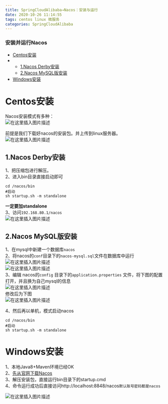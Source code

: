 ```yaml
---
title: SpringCloudAlibaba→Nacos：安装与运行
date: 2020-10-26 11:14:55
tags: centos linux 微服务
categories: SpringCloudAlibaba
---
```


<!--more-->

### 安装并运行Nacos

- [Centos安装](#Centos_2)
- - [1.Nacos Derby安装](#1Nacos_Derby_11)
  - [2.Nacos MySQL版安装](#2Nacos_MySQL_22)
- [Windows安装](#Windows_40)

# Centos安装

Nacos安装模式有多种：  
![在这里插入图片描述](https://img-blog.csdnimg.cn/66a32f259c174b8bb4b306b4c7ba6a80.png?x-oss-process=image/watermark,type_d3F5LXplbmhlaQ,shadow_50,text_Q1NETiBAZkZlZS1vcHM=,size_20,color_FFFFFF,t_70,g_se,x_16)

前提是我们下载好nacos的安装包。并上传到linux服务器。  
![在这里插入图片描述](https://img-blog.csdnimg.cn/6e3bd4c1cbff4c8295a52de6fef6ab0b.png)

## 1.Nacos Derby安装

1、把压缩包进行解压。  
2、进入bin目录直接启动即可

```shell
cd /nacos/bin
#启动
sh startup.sh -m standalone
```

**一定要加standalone**  
3、访问`192.168.80.1/nacos`  
![在这里插入图片描述](https://img-blog.csdnimg.cn/ce944b995d0e405d8be6b46d6e6495c9.png?x-oss-process=image/watermark,type_d3F5LXplbmhlaQ,shadow_50,text_Q1NETiBAZkZlZS1vcHM=,size_20,color_FFFFFF,t_70,g_se,x_16)

## 2.Nacos MySQL版安装

1、在mysql中新建一个数据库`nacos`  
2、将nacos的`conf`目录下的`nacos-mysql.sql`文件在数据库中运行  
![在这里插入图片描述](https://img-blog.csdnimg.cn/cf6580a1f57947e884f4dfe4b5b11f44.png?x-oss-process=image/watermark,type_d3F5LXplbmhlaQ,shadow_50,text_Q1NETiBAZkZlZS1vcHM=,size_20,color_FFFFFF,t_70,g_se,x_16)  
![在这里插入图片描述](https://img-blog.csdnimg.cn/2d3300c51c54465db943050e87d788c4.png?x-oss-process=image/watermark,type_d3F5LXplbmhlaQ,shadow_50,text_Q1NETiBAZkZlZS1vcHM=,size_20,color_FFFFFF,t_70,g_se,x_16)  
3、编辑 nacos的`config` 目录下的`application.properties` 文件，将下图的配置打开，并且换为自己mysql的信息  
![在这里插入图片描述](https://img-blog.csdnimg.cn/e2889f16129342a5b3c123b4936914c1.png?x-oss-process=image/watermark,type_d3F5LXplbmhlaQ,shadow_50,text_Q1NETiBAZkZlZS1vcHM=,size_20,color_FFFFFF,t_70,g_se,x_16)  
修改后为下图  
![在这里插入图片描述](https://img-blog.csdnimg.cn/0ed77bee5da144d1b9150160f733af13.png?x-oss-process=image/watermark,type_d3F5LXplbmhlaQ,shadow_50,text_Q1NETiBAZkZlZS1vcHM=,size_20,color_FFFFFF,t_70,g_se,x_16)

4、然后再以单机，模式启动nacos

```shell
cd /nacos/bin
#启动
sh startup.sh -m standalone
```

# Windows安装

1、本地Java8+Maven环境已经OK  
2、[先从官网下载Nacos](https://github.com/alibaba/nacos/releases/tag/1.1.4)  
3、解压安装包，直接运行bin目录下的startup.cmd  
4、命令运行成功后直接访问http://localhost:8848/nacos`默认账号密码都是nacos`

![在这里插入图片描述](https://img-blog.csdnimg.cn/20201026111432206.png?x-oss-process=image/watermark,type_ZmFuZ3poZW5naGVpdGk,shadow_10,text_aHR0cHM6Ly9ibG9nLmNzZG4ubmV0L3FxXzIxMDQwNTU5,size_16,color_FFFFFF,t_70#pic_center)